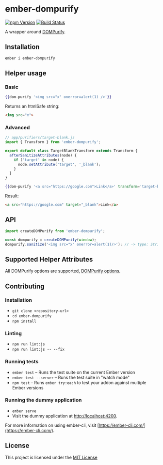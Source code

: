 # ember-dompurify

[![npm Version][npm-badge]][npm]
[![Build Status](https://travis-ci.org/jasonmit/ember-dompurify.svg?branch=master)](https://travis-ci.org/jasonmit/ember-dompurify)

A wrapper around [DOMPurify](https://github.com/cure53/DOMPurify).

## Installation

```sh
ember i ember-dompurify
```

## Helper usage


### Basic

```hbs
{{dom-purify '<img src="x" onerror=alert(1) />'}}
```

Returns an htmlSafe string:
```html
<img src="x">
```

### Advanced

```js
// app/purifiers/target-blank.js
import { Transform } from 'ember-dompurify';

export default class TargetBlankTransform extends Transform {
  afterSanitizeAttributes(node) {
    if ('target' in node) {
      node.setAttribute('target', '_blank');
    }
  }
}
```

```hbs
{{dom-purify '<a src="https://google.com">Link</a>' transform='target-blank'}}
```

Result:

```html
<a src="https://google.com" target="_blank">Link</a>
```

## API

```js
import createDOMPurify from 'ember-dompurify';

const dompurify = createDOMPurify(window);
dompurify.sanitize('<img src="x" onerror=alert(1)/>'); // -> type: String, result: `<img src="x">`
```

## Supported Helper Attributes

All DOMPurify options are supported, [DOMPurify options](https://github.com/cure53/DOMPurify#can-i-configure-it).

Contributing
------------------------------------------------------------------------------

### Installation

* `git clone <repository-url>`
* `cd ember-dompurify`
* `npm install`

### Linting

* `npm run lint:js`
* `npm run lint:js -- --fix`

### Running tests

* `ember test` – Runs the test suite on the current Ember version
* `ember test --server` – Runs the test suite in "watch mode"
* `npm test` – Runs `ember try:each` to test your addon against multiple Ember versions

### Running the dummy application

* `ember serve`
* Visit the dummy application at [http://localhost:4200](http://localhost:4200).

For more information on using ember-cli, visit [https://ember-cli.com/](https://ember-cli.com/).

License
------------------------------------------------------------------------------

This project is licensed under the [MIT License](LICENSE.md)

[npm]: https://www.npmjs.org/package/ember-dompurify
[npm-badge]: https://img.shields.io/npm/v/ember-dompurify.svg?style=flat-square
